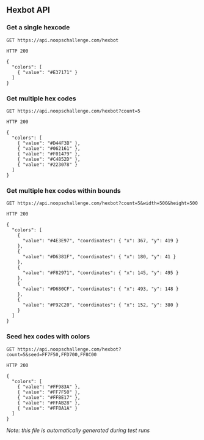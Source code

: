 
## Hexbot API


### Get a single hexcode

`GET https://api.noopschallenge.com/hexbot`

`HTTP 200`

```
{
  "colors": [
    { "value": "#E37171" }
  ]
}
```


### Get multiple hex codes

`GET https://api.noopschallenge.com/hexbot?count=5`

`HTTP 200`

```
{
  "colors": [
    { "value": "#D44F3B" },
    { "value": "#062161" },
    { "value": "#F01479" },
    { "value": "#C4852D" },
    { "value": "#223078" }
  ]
}
```


### Get multiple hex codes within bounds

`GET https://api.noopschallenge.com/hexbot?count=5&width=500&height=500`

`HTTP 200`

```
{
  "colors": [
    {
      "value": "#4E3E97", "coordinates": { "x": 367, "y": 419 }
    },
    {
      "value": "#D6381F", "coordinates": { "x": 180, "y": 41 }
    },
    {
      "value": "#F82971", "coordinates": { "x": 145, "y": 495 }
    },
    {
      "value": "#D680CF", "coordinates": { "x": 493, "y": 148 }
    },
    {
      "value": "#F92C20", "coordinates": { "x": 152, "y": 380 }
    }
  ]
}
```


### Seed hex codes with colors

`GET https://api.noopschallenge.com/hexbot?count=5&seed=FF7F50,FFD700,FF8C00`

`HTTP 200`

```
{
  "colors": [
    { "value": "#FF983A" },
    { "value": "#FF7F50" },
    { "value": "#FFBE17" },
    { "value": "#FFAB28" },
    { "value": "#FFBA1A" }
  ]
}
```


*Note: this file is automatically generated during test runs*
